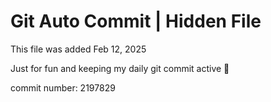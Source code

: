 # Git Auto Commit | Hidden File

This file was added Feb 12, 2025

Just for fun and keeping my daily git commit active 🤪

commit number: 2197829
